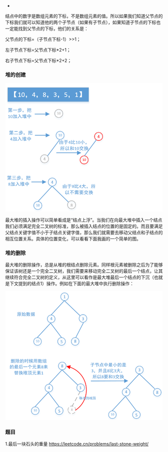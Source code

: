 -
结点中的数字是数组元素的下标，不是数组元素的值。所以如果我们知道父节点的下标我们就可以知道他的两个子节点（如果有子节点），如果知道子节点的下标也一定能找到父节点的下标，他们的关系是：

父节点的下标=（子节点下标-1）>>1；

左子节点下标=父节点下标*2+1；

右子节点下标=父节点下标*2+2；


### 堆的创建
![](./640.png)

最大堆的插入操作可以简单看成是“结点上浮”。当我们在向最大堆中插入一个结点我们必须满足完全二叉树的标准，那么被插入结点的位置的是固定的。而且要满足父结点关键字值不小于子结点关键字值，那么我们就需要去移动父结点和子结点的相互位置关系。具体的位置变化，可以看看下面我画的一个简单的图。


### 堆的删除
最大堆的删除操作，总是从堆的根结点删除元素。同样根元素被删除之后为了能够保证该树还是一个完全二叉树，我们需要来移动完全二叉树的最后一个结点，让其继续符合完全二叉树的定义，从这里可以看作是最大堆最后一个结点的下沉（也就是下文提到的结点1）操作。例如在下面的最大堆中执行删除操作：


![](./640%20(1).png)


### 题目 

1.最后一块石头的重量
https://leetcode.cn/problems/last-stone-weight/